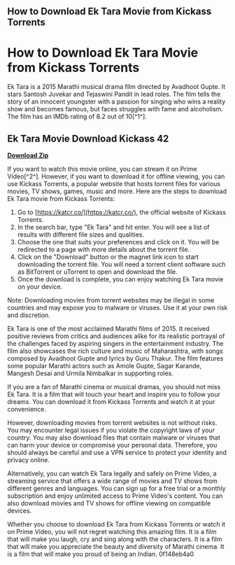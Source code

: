 ## How to Download Ek Tara Movie from Kickass Torrents

  
# How to Download Ek Tara Movie from Kickass Torrents
 
Ek Tara is a 2015 Marathi musical drama film directed by Avadhoot Gupte. It stars Santosh Juvekar and Tejaswini Pandit in lead roles. The film tells the story of an innocent youngster with a passion for singing who wins a reality show and becomes famous, but faces struggles with fame and alcoholism. The film has an IMDb rating of 8.2 out of 10[^1^].
 
## Ek Tara Movie Download Kickass 42


[**Download Zip**](https://www.google.com/url?q=https%3A%2F%2Ftiurll.com%2F2tKqui&sa=D&sntz=1&usg=AOvVaw2rjYvG4O53Z0rjxsRSGgz6)

 
If you want to watch this movie online, you can stream it on Prime Video[^2^]. However, if you want to download it for offline viewing, you can use Kickass Torrents, a popular website that hosts torrent files for various movies, TV shows, games, music and more. Here are the steps to download Ek Tara movie from Kickass Torrents:
 
1. Go to [https://katcr.co/](https://katcr.co/), the official website of Kickass Torrents.
2. In the search bar, type "Ek Tara" and hit enter. You will see a list of results with different file sizes and qualities.
3. Choose the one that suits your preferences and click on it. You will be redirected to a page with more details about the torrent file.
4. Click on the "Download" button or the magnet link icon to start downloading the torrent file. You will need a torrent client software such as BitTorrent or uTorrent to open and download the file.
5. Once the download is complete, you can enjoy watching Ek Tara movie on your device.

Note: Downloading movies from torrent websites may be illegal in some countries and may expose you to malware or viruses. Use it at your own risk and discretion.
  
Ek Tara is one of the most acclaimed Marathi films of 2015. It received positive reviews from critics and audiences alike for its realistic portrayal of the challenges faced by aspiring singers in the entertainment industry. The film also showcases the rich culture and music of Maharashtra, with songs composed by Avadhoot Gupte and lyrics by Guru Thakur. The film features some popular Marathi actors such as Amole Gupte, Sagar Karande, Mangesh Desai and Urmila Nimbalkar in supporting roles.
 
If you are a fan of Marathi cinema or musical dramas, you should not miss Ek Tara. It is a film that will touch your heart and inspire you to follow your dreams. You can download it from Kickass Torrents and watch it at your convenience.
  
However, downloading movies from torrent websites is not without risks. You may encounter legal issues if you violate the copyright laws of your country. You may also download files that contain malware or viruses that can harm your device or compromise your personal data. Therefore, you should always be careful and use a VPN service to protect your identity and privacy online.
 
Alternatively, you can watch Ek Tara legally and safely on Prime Video, a streaming service that offers a wide range of movies and TV shows from different genres and languages. You can sign up for a free trial or a monthly subscription and enjoy unlimited access to Prime Video's content. You can also download movies and TV shows for offline viewing on compatible devices.
 
Whether you choose to download Ek Tara from Kickass Torrents or watch it on Prime Video, you will not regret watching this amazing film. It is a film that will make you laugh, cry and sing along with the characters. It is a film that will make you appreciate the beauty and diversity of Marathi cinema. It is a film that will make you proud of being an Indian.
 0f148eb4a0
